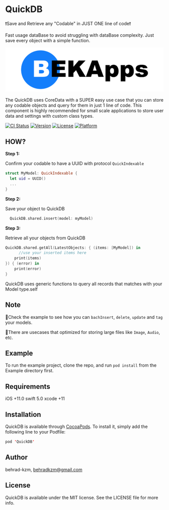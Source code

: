 # QuickDB

❗️Save and Retrieve any "Codable" in JUST ONE line of code❗️

Fast usage dataBase to avoid struggling with dataBase complexity. Just save every object with a simple function.

<img src="https://github.com/behrad-kzm/BEKDesing/blob/master/Images/BEKHeader.png">

The QuickDB uses CoreData with a SUPER easy use case that you can store any codable objects and query for them in just 1 line of code.
This component is highly recommended for small scale applications to store user data and settings with custom class types.

[![CI Status](https://img.shields.io/travis/behrad-kzm/QuickDB.svg?style=flat)](https://travis-ci.org/behrad-kzm/QuickDB)
[![Version](https://img.shields.io/cocoapods/v/QuickDB.svg?style=flat)](https://cocoapods.org/pods/QuickDB)
[![License](https://img.shields.io/cocoapods/l/QuickDB.svg?style=flat)](https://cocoapods.org/pods/QuickDB)
[![Platform](https://img.shields.io/cocoapods/p/QuickDB.svg?style=flat)](https://cocoapods.org/pods/QuickDB)

## HOW?

__Step 1:__

Confirm your codable to have a UUID with protocol `QuickIndexable`

```swift
struct MyModel: QuickIndexable {
  let uid = UUID()
  ...
}
```

__Step 2:__

Save your object to QuickDB

```swift
  QuickDB.shared.insert(model: myModel)
```

__Step 3:__

Retrieve all your objects from QuickDB

```swift
QuickDB.shared.getAll(LatestObjects: { (items: [MyModel]) in
      //use your inserted items here
	print(items)
}) { (error) in
	print(error)
}
```

QuickDB uses generic functions to query all records that matches with your Model type.self

## Note

💢Check the example to see how you can `bachInsert`, `delete`, `update` and `tag` your models.

💢There are usecases that optimized for storing large files like `Image`, `Audio`, etc. 

## Example

To run the example project, clone the repo, and run `pod install` from the Example directory first.

## Requirements

iOS +11.0
swift 5.0
xcode +11

## Installation

QuickDB is available through [CocoaPods](https://cocoapods.org). To install
it, simply add the following line to your Podfile:

```swift
pod 'QuickDB'
```

## Author

behrad-kzm, behradkzm@gmail.com

## License

QuickDB is available under the MIT license. See the LICENSE file for more info.
